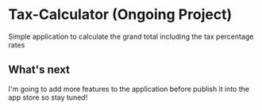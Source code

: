 # Tax-Calculator (Ongoing Project)
Simple application to calculate the grand total including the tax percentage rates

## What's next
I'm going to add more features to the application before publish it into the app store so stay tuned!
